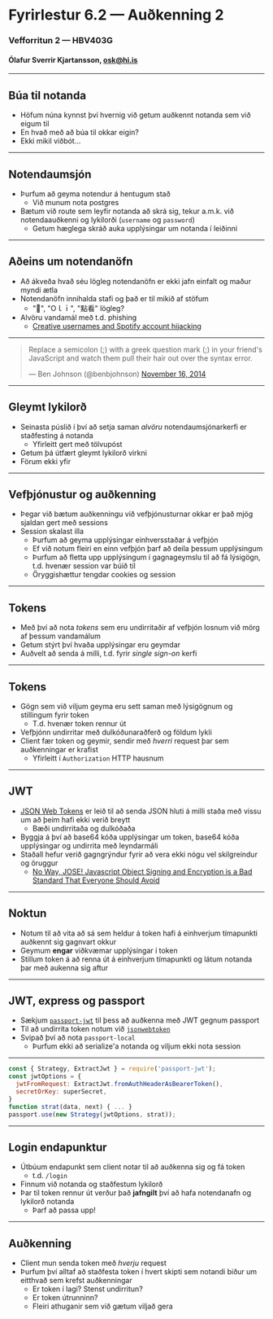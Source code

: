 # Fyrirlestur 6.2 — Auðkenning 2
### Vefforritun 2 — HBV403G
#### Ólafur Sverrir Kjartansson, [osk@hi.is](mailto:osk@hi.is)

---

## Búa til notanda

* Höfum núna kynnst því hvernig við getum auðkennt notanda sem við eigum til
* En hvað með að búa til okkar eigin?
* Ekki mikil viðbót...

***

## Notendaumsjón

* Þurfum að geyma notendur á hentugum stað
  - Við munum nota postgres
* Bætum við route sem leyfir notanda að skrá sig, tekur a.m.k. við notendaauðkenni og lykilorði (`username` og `password`)
  - Getum hæglega skráð auka upplýsingar um notanda í leiðinni

***

## Aðeins um notendanöfn

* Að ákveða hvað séu lögleg notendanöfn er ekki jafn einfalt og maður myndi ætla
* Notendanöfn innihalda stafi og það er til mikið af stöfum
  - "💩", "Оｌｉ", "點看" lögleg?
* Alvöru vandamál með t.d. phishing
  - [Creative usernames and Spotify account hijacking](https://labs.spotify.com/2013/06/18/creative-usernames/)

***

<blockquote class="twitter-tweet" data-lang="en"><p lang="en" dir="ltr">Replace a semicolon (;) with a greek question mark (;) in your friend&#39;s JavaScript and watch them pull their hair out over the syntax error.</p>&mdash; Ben Johnson (@benbjohnson) <a href="https://twitter.com/benbjohnson/status/533848879423578112?ref_src=twsrc%5Etfw">November 16, 2014</a></blockquote>
<script async src="https://platform.twitter.com/widgets.js" charset="utf-8"></script>

***

## Gleymt lykilorð

* Seinasta púslið í því að setja saman _alvöru_ notendaumsjónarkerfi er staðfesting á notanda
  - Yfirleitt gert með tölvupóst
* Getum þá útfært gleymt lykilorð virkni
* Förum ekki yfir

---

## Vefþjónustur og auðkenning

* Þegar við bætum auðkenningu við vefþjónusturnar okkar er það mjög sjaldan gert með sessions
* Session skalast illa
  - Þurfum að geyma upplýsingar einhversstaðar á vefþjón
  - Ef við notum fleiri en einn vefþjón þarf að deila þessum upplýsingum
  - Þurfum að fletta upp upplýsingum í gagnageymslu til að fá lýsigögn, t.d. hvenær session var búið til
  - Öryggishættur tengdar cookies og session

***

## Tokens

* Með því að nota _tokens_ sem eru undirritaðir af vefþjón losnum við mörg af þessum vandamálum
* Getum stýrt því hvaða upplýsingar eru geymdar
* Auðvelt að senda á milli, t.d. fyrir _single sign-on_ kerfi

***

## Tokens

* Gögn sem við viljum geyma eru sett saman með lýsigögnum og stillingum fyrir token
  - T.d. hvenær token rennur út
* Vefþjónn undirritar með dulkóðunaraðferð og földum lykli
* Client fær token og geymir, sendir með _hverri_ request þar sem auðkenningar er krafist
  - Yfirleitt í `Authorization` HTTP hausnum

---

## JWT

* [JSON Web Tokens](https://jwt.io/) er leið til að senda JSON hluti á milli staða með vissu um að þeim hafi ekki verið breytt
  - Bæði undirritaða og dulkóðaða
* Byggja á því að base64 kóða upplýsingar um token, base64 kóða upplýsingar og undirrita með leyndarmáli
* Staðall hefur verið gagngrýndur fyrir að vera ekki nógu vel skilgreindur og öruggur
  - [No Way, JOSE! Javascript Object Signing and Encryption is a Bad Standard That Everyone Should Avoid](https://paragonie.com/blog/2017/03/jwt-json-web-tokens-is-bad-standard-that-everyone-should-avoid)

***

## Noktun

* Notum til að vita að sá sem heldur á token hafi á einhverjum tímapunkti auðkennt sig gagnvart okkur
* Geymum **engar** viðkvæmar upplýsingar í token
* Stillum token á að renna út á einhverjum tímapunkti og látum notanda þar með aukenna sig aftur

---

## JWT, express og passport

* Sækjum [`passport-jwt`](https://github.com/themikenicholson/passport-jwt) til þess að auðkenna með JWT gegnum passport
* Til að undirrita token notum við [`jsonwebtoken`](https://github.com/auth0/node-jsonwebtoken)
* Svipað því að nota `passport-local`
  - Þurfum ekki að serialize'a notanda og viljum ekki nota session

***

```javascript
const { Strategy, ExtractJwt } = require('passport-jwt');
const jwtOptions = {
  jwtFromRequest: ExtractJwt.fromAuthHeaderAsBearerToken(),
  secretOrKey: superSecret,
}
function strat(data, next) { ... }
passport.use(new Strategy(jwtOptions, strat));
```

***

## Login endapunktur

* Útbúum endapunkt sem client notar til að auðkenna sig og fá token
  - t.d. `/login`
* Finnum við notanda og staðfestum lykilorð
* Þar til token rennur út verður það **jafngilt** því að hafa notendanafn og lykilorð notanda
  - Þarf að passa upp!

***

## Auðkenning

* Client mun senda token með _hverju_ request
* Þurfum því alltaf að staðfesta token í hvert skipti sem notandi biður um eitthvað sem krefst auðkenningar
  - Er token í lagi? Stenst undirritun?
  - Er token útrunninn?
  - Fleiri athuganir sem við gætum viljað gera
